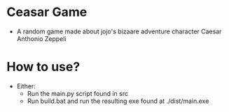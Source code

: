# Ceasar Game 
- A random game made about jojo's bizaare adventure character Caesar Anthonio Zeppeli

# How to use?
- Either:
    - Run the main.py script found in src
    - Run build.bat and run the resulting exe found at ./dist/main.exe